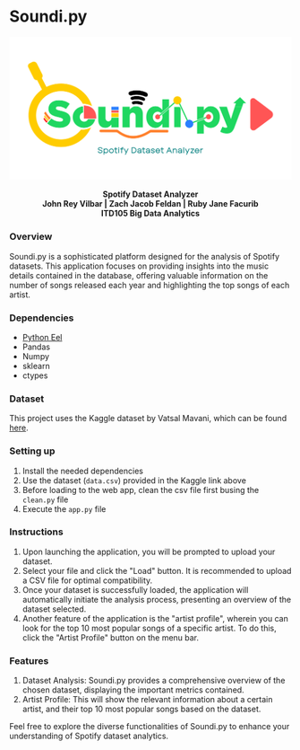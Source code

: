 # Soundi.py 

![Soundi.py Logo](./web/images/logo.png)

<div align="center">
  <strong>Spotify Dataset Analyzer</strong><br>
  <strong>John Rey Vilbar | Zach Jacob Feldan | Ruby Jane Facurib</strong><br>
  <strong>ITD105 Big Data Analytics</strong>
</div>


### Overview
Soundi.py is a sophisticated platform designed for the analysis of Spotify datasets. This application focuses on providing insights into the music details contained in the database, offering valuable information on the number of songs released each year and highlighting the top songs of each artist.

### Dependencies
* [Python Eel](https://github.com/python-eel/Eel)
* Pandas
* Numpy
* sklearn
* ctypes

### Dataset
This project uses the Kaggle dataset by Vatsal Mavani, which can be found [here](https://www.kaggle.com/datasets/vatsalmavani/spotify-dataset/data). 

### Setting up
1. Install the needed dependencies
2. Use the dataset (`data.csv`) provided in the Kaggle link above
2. Before loading to the web app, clean the csv file first busing the `clean.py` file
3. Execute the `app.py` file


### Instructions
1. Upon launching the application, you will be prompted to upload your dataset.
2. Select your file and click the "Load" button. It is recommended to upload a CSV file for optimal compatibility.
3. Once your dataset is successfully loaded, the application will automatically initiate the analysis process, presenting an overview of the dataset selected.
4. Another feature of the application is the "artist profile", wherein you can look for the top 10 most popular songs of a specific artist. To do this, click the "Artist Profile" button on the menu bar.

### Features
1. Dataset Analysis:
	Soundi.py provides a comprehensive overview of the chosen dataset, displaying the important metrics contained.
2. Artist Profile:
	This will show the relevant information about a certain artist, and their top 10 most popular songs based on the dataset.

Feel free to explore the diverse functionalities of Soundi.py to enhance your understanding of Spotify dataset analytics. 

